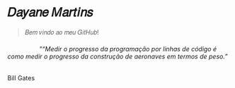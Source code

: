 # 𝐷𝑎𝑦𝑎𝑛𝑒 𝑀𝑎𝑟𝑡𝑖𝑛𝑠             
 >𝐵𝑒𝑚 𝑣𝑖𝑛𝑑𝑜 𝑎𝑜 𝑚𝑒𝑢 𝐺𝑖𝑡𝐻𝑢𝑏!
###### ⠀⠀⠀⠀⠀⠀⠀"“Medir o progresso da programação por linhas de código é como medir o progresso da construção de aeronaves em termos de peso.”
Bill Gates






  
